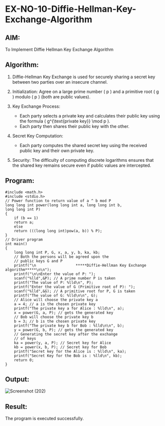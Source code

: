 # EX-NO-10-Diffie-Hellman-Key-Exchange-Algorithm

## AIM:
To Implement Diffie Hellman Key Exchange Algorithm 

## Algorithm:

1. Diffie-Hellman Key Exchange is used for securely sharing a secret key between two parties over an insecure channel.

2. Initialization: Agree on a large prime number \( p \) and a primitive root \( g \) modulo \( p \) (both are public values).

3. Key Exchange Process: 
   - Each party selects a private key and calculates their public key using the formula \( g^{\text{private key}} \mod p \).
   - Each party then shares their public key with the other.

4. Secret Key Computation: 
   - Each party computes the shared secret key using the received public key and their own private key.

5. Security: The difficulty of computing discrete logarithms ensures that the shared key remains secure even if public values are intercepted.

## Program:
```
#include <math.h>
#include <stdio.h>
// Power function to return value of a ^ b mod P
long long int power(long long int a, long long int b,
long long int P)
{
    if (b == 1)
    return a;
    else
    return (((long long int)pow(a, b)) % P);
}
// Driver program
int main()
{
    long long int P, G, x, a, y, b, ka, kb;
    // Both the persons will be agreed upon the
    // public keys G and P
    printf("\n                  *****Diffie-Hellman Key Exchange algorithm*****\n\n");
    printf("\n\nEnter the value of P: ");
    scanf("%lld",&P); // A prime number P is taken
    printf("The value of P: %lld\n", P);
    printf("Enter the value of G (Primitive root of P): ");
    scanf("%lld",&G); // A primitive root for P, G is taken
    printf("The value of G: %lld\n\n", G);
    // Alice will choose the private key a
    a = 4; // a is the chosen private key
    printf("The private key a for Alice : %lld\n", a);
    x = power(G, a, P); // gets the generated key
    // Bob will choose the private key b
    b = 3; // b is the chosen private key
    printf("The private key b for Bob : %lld\n\n", b);
    y = power(G, b, P); // gets the generated key
    // Generating the secret key after the exchange
    // of keys
    ka = power(y, a, P); // Secret key for Alice
    kb = power(x, b, P); // Secret key for Bob
    printf("Secret key for the Alice is : %lld\n", ka);
    printf("Secret Key for the Bob is : %lld\n", kb);
    return 0;
}
```
## Output:
![Screenshot (202)](https://github.com/user-attachments/assets/a4a4104c-24a0-4883-919d-ae0bc8abcbf3)

## Result:
  The program is executed successfully.

